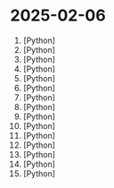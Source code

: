 # 2025-02-06

1. [](https://github.comundefined "") [Python]
2. [](https://github.comundefined "OCRmyPDF adds an OCR text layer to scanned PDF files, allowing them to be searched") [Python]
3. [](https://github.comundefined "基于大模型搭建的聊天机器人，同时支持 微信公众号、企业微信应用、飞书、钉钉 等接入，可选择GPT3.5/GPT-4o/GPT-o1/ DeepSeek/Claude/文心一言/讯飞星火/通义千问/ Gemini/GLM-4/Claude/Kimi/LinkAI，能处理文本、语音和图片，访问操作系统和互联网，支持基于自有知识库进行定制企业智能客服。") [Python]
4. [](https://github.comundefined "LLM based autonomous agent that conducts deep local and web research on any topic and generates a long report with citations.") [Python]
5. [](https://github.comundefined "Netflix-level subtitle cutting, translation, alignment, and even dubbing - one-click fully automated AI video subtitle team | Netflix级字幕切割、翻译、对齐、甚至加上配音，一键全自动视频搬运AI字幕组") [Python]
6. [](https://github.comundefined "🤗 LeRobot: Making AI for Robotics more accessible with end-to-end learning") [Python]
7. [](https://github.comundefined "RAGFlow is an open-source RAG (Retrieval-Augmented Generation) engine based on deep document understanding.") [Python]
8. [](https://github.comundefined "Build and share delightful machine learning apps, all in Python. 🌟 Star to support our work!") [Python]
9. [](https://github.comundefined "Hackable and optimized Transformers building blocks, supporting a composable construction.") [Python]
10. [](https://github.comundefined "✨易上手的多平台 LLM 聊天机器人及开发框架✨。支持 QQ、QQ频道、Telegram、微信平台(Gewechat, 企业微信)、内置 Web Chat，OpenAI GPT、DeepSeek、Ollama、Llama、GLM、Gemini、OneAPI、LLMTuner，支持 LLM Agent 插件开发，可视化面板。一键部署。支持 Dify 工作流、代码执行器、Whisper 语音转文字。") [Python]
11. [](https://github.comundefined "💬 Ready-to-use, flexible RAG Chatbot.") [Python]
12. [](https://github.comundefined "Use PEFT or Full-parameter to finetune 450+ LLMs (Qwen2.5, InternLM3, GLM4, Llama3.3, Mistral, Yi1.5, Baichuan2, DeepSeek-R1, ...) and 150+ MLLMs (Qwen2.5-VL, Qwen2-Audio, Llama3.2-Vision, Llava, InternVL2.5, MiniCPM-V-2.6, GLM4v, Xcomposer2.5, Yi-VL, DeepSeek-VL2, Phi3.5-Vision, GOT-OCR2, ...).") [Python]
13. [](https://github.comundefined "😎丰富生态、🧩支持扩展、🦄多模态 - 大模型原生即时通信机器人平台 🤖 | 适配 QQ / 微信（企业微信、个人微信）/ 飞书（feishu）/ Discord / OneBot 等消息平台 | 支持 OpenAI GPT、ChatGPT、DeepSeek、Dify、Claude、Gemini、Ollama、LM Studio、SiliconFlow、Qwen、Moonshot、ChatGLM 等 LLM 的机器人 / Agent | LLM-based instant messaging bots platform, supports Discord, WeChat, Lark, QQ platform, OpenAI ChatGPT, DeepSeek.") [Python]
14. [](https://github.comundefined "The most powerful and modular diffusion model GUI, api and backend with a graph/nodes interface.") [Python]
15. [](https://github.comundefined "Create web-based user interfaces with Python. The nice way.") [Python]
